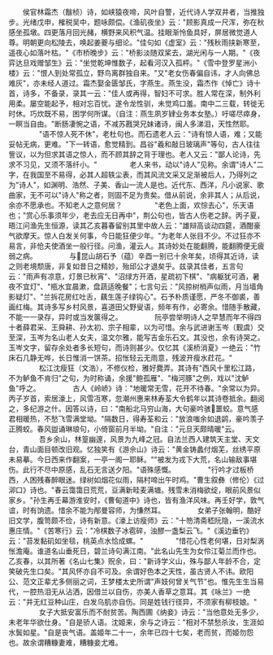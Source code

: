 <!-- { "loadSidebar": true } -->
　　侯官林霜杰（黻桢）诗，如峡猿夜啼，风叶自警，近代诗人学双井者，当推独步。光绪戊申，榷税吴中，题咏颇偿。《渔矶夜坐》云："顾影真成一尺浑，弥在秋感坐孤墩。四更落月回光赭，横野来风积气温。挂眼渐怜鱼具好，屏居微觉道人尊。明朝更向松陵去，唤起姜夔与细论。"佳句如《虚室》云："残秋雨挟新寒至，遥夜心如落叶枯。"《市桥晚步》云："桥影淡随双桨去，湖光闲与一人期。"《夜弈达旦戏赠邹生》云："坐觉乾坤惟数子，起看河汉入孤枰。"《雪中登罗星洲小楼》云："恨人到处常孤立，野鸟离群独自来。"又"老女伤春偏自讳，才人向佛总难灰"，亦未经人道过。霜杰娶金匮邹氏，字燕生。燕生没，霜杰作《悼亡》诗十首，诗多，不备录，录其一云："佳人或再得，智妇不可求。胜人常在深，制外利用柔。屡空能起予，相对忘百忧。遂令龙性驯，未觉鸡口羞。南中二三载，转徙无时休。巧炊既不易，困学何所谋。（自注：燕生夙岁肄业务本女塾。）吁嗟尽瘁身，一瞑当自由。"断肠凄惋之语，不减苏戡哭兄妹诸诗，闽人多涕泪，天性然耶。
　　
　　"语不惊人死不休"，老杜句也。而石遗老人云："诗有惊人语，难；又能妥帖无病，更难。"下一转语，愈觉精到。昌谷"羲和敲日玻璃声"等句，古人往往訾议，以为但求其语之惊人，而不顾其辞之背于理也。老人又云："鄙人论诗，先求不习见，又须不落纤小。"
　　
　　老人来书，动以"诗人"见称。余谓"诗人"二字，在我国至不易得，必其人超轶尘表，而其风流文采又足渐被后人，乃得列之为"诗人"，如渊明、浩然、子美、香山一流人是也。近代东、西洋，凡小说家、歌曲家，无不可以"诗人"称之者，则固不足为贵矣。借从前说，余非其人；从后说，余亦不愿承也。不知老人之意何居？
　　
　　"老色上面，欢悰去心"，乐天语也；"赏心乐事须年少，老去应无日再中"，荆公句也，皆古人伤老之辞。丙子夏，晤江问渔先生恒源，读其乙亥暮春留别其里中故人云："雄辩高谈动四筵，酒酣豪气欲摩天。惊人白发关何事，今日能狂便少年。"为老年人张目不少。不过狂亦不易言，非伧夫使酒坐一般行径。问渔，灌云人。其诗妙处在能翻腾，能翻腾便无疲弱之病。
　　
　　与昆山胡石予（蕴）辛酉一别已十余年矣，顷得其近诗，读之则老境颓唐，非复如昔日之精妙，殆邱公才退矣乎。兹录其佳者，五言句云："雨声有凉意，灯景已秋宵"、"沼绿方开酒，星疏初下棋"、"病躯犹可酒，暑夜不宜灯"、"瓶水宜晨漱，盘蔬适晚餐"；七言句云："风掠树梢声似雨，月当墙角影疑灯"、"兰拆花房红吐舌，藕生莲子绿钩心"。石予朴质谨愿，严冬不御裘，善画红梅。其诗多写乡村风景，喜道田父野叟语，频年有作，必寄余。惜随手散藏，不能一一录存，异时或当发箧得之。
　　
　　阮亭尝举明诗人之早慧而年不得四十者薛君采、王舜耕、孙太初、宗子相辈，以为可惜。余与武进谢玉岑（觐虞）交至深，玉岑为名山老人女夫，温文尔雅，能写吉金乐石文。其没也，余有诗哭之。玉岑文字，留存余处者多长短句，而诗则甚少。仅忆其《溪桥消夏》一绝云："竹床石几静无哗，长日惟消一饼茶。招怅轻云无雨意，残波开瘦水荭花。"
　　
　　松江沈瘦狂（文浩），不修仪检，雅好爨弄。其诗有"西风十里松江路，不为鲈鱼不肯归"之句，为时称诵，余援"鲍孤雁"、"梅河豚"之例，戏以"沈鲈鱼"呼之。
　　
　　古人《岭峤》诗："地暖常无雪，花开不待春。"余常以为异。丙子岁首，索居濠上，风雪冱寒，忽潮州惠来林寿荃大令鹤年以其诗卷抵余。翻阅之，多纪游之什。因答以诗，曰："南船北马穷山海，大句豪吟骇噩蛟。意气感君相暖热，不愁飞雪满堂坳。"隔数日，得寿荃和云："放浪嗤余如退鹢，豪吟羡子正腾蛟。春风盥诵琳琅句，小倚窗前月半坳。"自注："元旦天颇晴暖"云。
　　
　　吾乡余山，林篁幽邃，风景为九峰之冠。自法兰西人建筑天主堂、天文台，青山面目顿改旧观。忆独笑有《游佘山》诗云："黄金铸蠡付烟芜，丝绣平原未易摹。今日西来作翻案，一亭一阁一耶稣。""被发为戎下大荒，名山输敌事堪伤。此行不尽中原感，乱石无言送夕阳。"语殊感慨。
　　
　　"行吟才过板桥西，人困残春醉眼迷。绿树如烟花似雨，隔村啼出午时鸡。"曹生叙彝（修伦）《过泖口》诗也。"春云霭霭日荒荒，豆满新畦麦满塘。残雪未消梅欲绽，眼前风景似家乡。"孙生再壬幕游淮安时，《曹甸道中》诗也，皆有渔洋风味。再壬好学，敦气谊，时有饷遗。惜余不能为邴曼容师，为慊然耳。
　　
　　女弟子张翰明，酷好旧文学，腹笥颇不俭，诗有新意。《濠上访瘦师》云："十笏清斋嵇阮隐，一溪流水惠庄情。"《苦寒行》云："冷棋数子冰雹碎，浊醪一盏梨云飞。"《溪边垂钓》云："苔发黏矶如坐毯，桃英点水恰成螺。"
　　
　　"惜花心性老何堪，日对梨涡怅澹庵。谁道名山垂死日，碧兰诗句满江南。"此名山先生为女伶江菊兰而作也。乙亥春，以其所著《名山七集》贶余，曰："新诗学义山，殊与鄙人年龄不合，定笑破先生口矣。"其风怀亦自不可及。余谓好色本之天性，虽古贤人不讳。欧阳公、范文正辈尤多侧丽之词，王梦楼太史所谓"声妓何曾关气节"也。惟先生生当易代，一腔热泪无从沾洒，因借兰以自伤，亦美人香草之意耳。其《咏兰》一绝云："并无红豆种山庄，白发乌肌亦自伤。同是姓钱行径异，不须家有柳枝娘。"
　　
　　女子大抵安富乐而不耐贫苦。陶西圃《纳妾》诗云："当他意处无多少，未老年华欲仕身。"自是骄人语。沈姬来，余与之诗云："相对不禁愁杀汝，生涯如水鬓如星。"自是丧气语。盖姬年二十一，余年已四十七矣，老而贫，而姬勿怨也。故余谓糟糠妻难，糟糠妾尤难。

